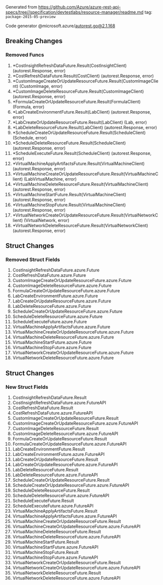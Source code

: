 Generated from https://github.com/Azure/azure-rest-api-specs/tree//specification/devtestlabs/resource-manager/readme.md tag: `package-2015-05-preview`

Code generator @microsoft.azure/autorest.go@2.1.168

## Breaking Changes

### Removed Funcs

1. *CostInsightRefreshDataFuture.Result(CostInsightClient) (autorest.Response, error)
1. *CostRefreshDataFuture.Result(CostClient) (autorest.Response, error)
1. *CustomImageCreateOrUpdateResourceFuture.Result(CustomImageClient) (CustomImage, error)
1. *CustomImageDeleteResourceFuture.Result(CustomImageClient) (autorest.Response, error)
1. *FormulaCreateOrUpdateResourceFuture.Result(FormulaClient) (Formula, error)
1. *LabCreateEnvironmentFuture.Result(LabClient) (autorest.Response, error)
1. *LabCreateOrUpdateResourceFuture.Result(LabClient) (Lab, error)
1. *LabDeleteResourceFuture.Result(LabClient) (autorest.Response, error)
1. *ScheduleCreateOrUpdateResourceFuture.Result(ScheduleClient) (Schedule, error)
1. *ScheduleDeleteResourceFuture.Result(ScheduleClient) (autorest.Response, error)
1. *ScheduleExecuteFuture.Result(ScheduleClient) (autorest.Response, error)
1. *VirtualMachineApplyArtifactsFuture.Result(VirtualMachineClient) (autorest.Response, error)
1. *VirtualMachineCreateOrUpdateResourceFuture.Result(VirtualMachineClient) (LabVirtualMachine, error)
1. *VirtualMachineDeleteResourceFuture.Result(VirtualMachineClient) (autorest.Response, error)
1. *VirtualMachineStartFuture.Result(VirtualMachineClient) (autorest.Response, error)
1. *VirtualMachineStopFuture.Result(VirtualMachineClient) (autorest.Response, error)
1. *VirtualNetworkCreateOrUpdateResourceFuture.Result(VirtualNetworkClient) (VirtualNetwork, error)
1. *VirtualNetworkDeleteResourceFuture.Result(VirtualNetworkClient) (autorest.Response, error)

## Struct Changes

### Removed Struct Fields

1. CostInsightRefreshDataFuture.azure.Future
1. CostRefreshDataFuture.azure.Future
1. CustomImageCreateOrUpdateResourceFuture.azure.Future
1. CustomImageDeleteResourceFuture.azure.Future
1. FormulaCreateOrUpdateResourceFuture.azure.Future
1. LabCreateEnvironmentFuture.azure.Future
1. LabCreateOrUpdateResourceFuture.azure.Future
1. LabDeleteResourceFuture.azure.Future
1. ScheduleCreateOrUpdateResourceFuture.azure.Future
1. ScheduleDeleteResourceFuture.azure.Future
1. ScheduleExecuteFuture.azure.Future
1. VirtualMachineApplyArtifactsFuture.azure.Future
1. VirtualMachineCreateOrUpdateResourceFuture.azure.Future
1. VirtualMachineDeleteResourceFuture.azure.Future
1. VirtualMachineStartFuture.azure.Future
1. VirtualMachineStopFuture.azure.Future
1. VirtualNetworkCreateOrUpdateResourceFuture.azure.Future
1. VirtualNetworkDeleteResourceFuture.azure.Future

## Struct Changes

### New Struct Fields

1. CostInsightRefreshDataFuture.Result
1. CostInsightRefreshDataFuture.azure.FutureAPI
1. CostRefreshDataFuture.Result
1. CostRefreshDataFuture.azure.FutureAPI
1. CustomImageCreateOrUpdateResourceFuture.Result
1. CustomImageCreateOrUpdateResourceFuture.azure.FutureAPI
1. CustomImageDeleteResourceFuture.Result
1. CustomImageDeleteResourceFuture.azure.FutureAPI
1. FormulaCreateOrUpdateResourceFuture.Result
1. FormulaCreateOrUpdateResourceFuture.azure.FutureAPI
1. LabCreateEnvironmentFuture.Result
1. LabCreateEnvironmentFuture.azure.FutureAPI
1. LabCreateOrUpdateResourceFuture.Result
1. LabCreateOrUpdateResourceFuture.azure.FutureAPI
1. LabDeleteResourceFuture.Result
1. LabDeleteResourceFuture.azure.FutureAPI
1. ScheduleCreateOrUpdateResourceFuture.Result
1. ScheduleCreateOrUpdateResourceFuture.azure.FutureAPI
1. ScheduleDeleteResourceFuture.Result
1. ScheduleDeleteResourceFuture.azure.FutureAPI
1. ScheduleExecuteFuture.Result
1. ScheduleExecuteFuture.azure.FutureAPI
1. VirtualMachineApplyArtifactsFuture.Result
1. VirtualMachineApplyArtifactsFuture.azure.FutureAPI
1. VirtualMachineCreateOrUpdateResourceFuture.Result
1. VirtualMachineCreateOrUpdateResourceFuture.azure.FutureAPI
1. VirtualMachineDeleteResourceFuture.Result
1. VirtualMachineDeleteResourceFuture.azure.FutureAPI
1. VirtualMachineStartFuture.Result
1. VirtualMachineStartFuture.azure.FutureAPI
1. VirtualMachineStopFuture.Result
1. VirtualMachineStopFuture.azure.FutureAPI
1. VirtualNetworkCreateOrUpdateResourceFuture.Result
1. VirtualNetworkCreateOrUpdateResourceFuture.azure.FutureAPI
1. VirtualNetworkDeleteResourceFuture.Result
1. VirtualNetworkDeleteResourceFuture.azure.FutureAPI
